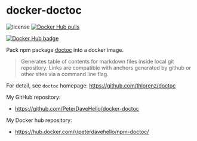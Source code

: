 # docker-doctoc

![license](https://img.shields.io/badge/license-GPLv3.0-brightgreen.svg?style=flat)
[![Docker Hub pulls](https://img.shields.io/docker/pulls/peterdavehello/npm-doctoc.svg)](https://hub.docker.com/r/peterdavehello/npm-doctoc/)

[![Docker Hub badge](https://dockeri.co/image/peterdavehello/npm-doctoc)](https://hub.docker.com/r/peterdavehello/npm-doctoc/)

Pack npm package [doctoc](https://github.com/thlorenz/doctoc) into a docker image.

> Generates table of contents for markdown files inside local git repository. Links are compatible with anchors generated by github or other sites via a command line flag.

For detail, see `doctoc` homepage: <https://github.com/thlorenz/doctoc>

My GitHub repository:

- <https://github.com/PeterDaveHello/docker-doctoc>

My Docker hub repository:

- <https://hub.docker.com/r/peterdavehello/npm-doctoc/>
